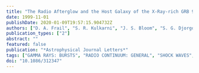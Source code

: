 ```yaml
---
title: "The Radio Afterglow and the Host Galaxy of the X-Ray-rich GRB 981226"
date: 1999-11-01
publishDate: 2020-01-09T19:57:15.904732Z
authors: ["D. A. Frail", "S. R. Kulkarni", "J. S. Bloom", "S. G. Djorgovski", "V. Gorjian", "R. R. Gal", "J. Meltzer", "R. Sari", "F. H. Chaffee", "R. Goodrich", "F. Frontera", "E. Costa"]
publication_types: ["2"]
abstract: ""
featured: false
publication: "*Astrophysical Journal Letters*"
tags: ["GAMMA RAYS: BURSTS", "RADIO CONTINUUM: GENERAL", "SHOCK WAVES", "Gamma Rays: Bursts", "Radio Continuum: General", "Shock Waves", "Astrophysics"]
doi: "10.1086/312347"
---
```


